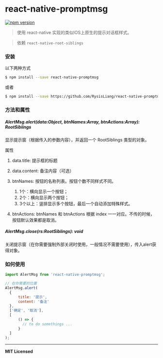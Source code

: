 
# react-native-promptmsg

[![npm version](https://badge.fury.io/js/react-native-promptmsg.svg)](https://badge.fury.io/js/react-native-promptmsg)

> 使用 react-native 实现的类似IOS上原生的提示对话框样式。

> 依赖 `react-native-root-siblings`

### 安装

以下两种方式

```bash
$ npm install --save react-native-promptmsg
```
或者
```bash
$ npm install --save https://github.com/RysisLiang/react-native-promptmsg.git
```

### 方法和属性

##### AlertMsg.alert(data:Object, btnNames:Array, btnActions:Array): RootSiblings

显示提示窗（根据传入的参数内容），并返回一个 RootSiblings 类型的对象。

属性

1. data.title: 提示框的标题

2. data.content: 备注内容（可选）

3. btnNames: 按钮的名称列表。按钮个数不同样式不同。
    1. 1个：横向显示一个按钮；
    2. 2个：横向显示两个按钮；
    3. 3个以上：竖排显示多个按钮，最后一个自动添加特殊样式。

4. btnActions: btnNames 和 btnActions 根据 index 一一对应。不传的时候，按钮默认效果都是取消。

##### AlertMsg.close(rs:RootSiblings): void

关闭提示窗（在你需要强制外部关闭时使用，一般情况不需要使用），传入alert获得对象。


### 如何使用
```javascript
import AlertMsg from 'react-native-promptmsg';

// 在你需要的位置
AlertMsg.alert(
  {
      title: '提示',
      content: '备注'
  },
  ['确定', '取消'], 
  [
      () => {
        // to do somethings ...
      }
  ]
);
```
---

**MIT Licensed**